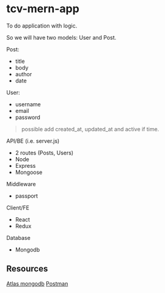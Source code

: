 # tcv-mern-app

To do application with logic.

So we will have two models: User and Post.

Post:
* title
* body
* author
* date

User:
* username
* email
* password

> possible add created_at, updated_at and active if time.

API/BE (i.e. server.js)

- 2 routes (Posts, Users)
- Node
- Express
- Mongoose

Middleware

- passport

Client/FE

- React
- Redux

Database

- Mongodb


## Resources

[Atlas  mongodb](https://docs.atlas.mongodb.com/getting-started/)
[Postman]()

